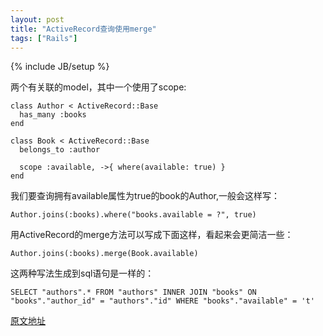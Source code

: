 ```yaml
---
layout: post
title: "ActiveRecord查询使用merge"
tags: ["Rails"]
---
```

{% include JB/setup %}

两个有关联的model，其中一个使用了scope:

	class Author < ActiveRecord::Base
	  has_many :books
	end

	class Book < ActiveRecord::Base
	  belongs_to :author

	  scope :available, ->{ where(available: true) }
	end

我们要查询拥有available属性为true的book的Author,一般会这样写：

	Author.joins(:books).where("books.available = ?", true)

用ActiveRecord的merge方法可以写成下面这样，看起来会更简洁一些：

	Author.joins(:books).merge(Book.available)

这两种写法生成到sql语句是一样的：

	SELECT "authors".* FROM "authors" INNER JOIN "books" ON "books"."author_id" = "authors"."id" WHERE "books"."available" = 't'

[原文地址](https://gorails.com/blog/activerecord-merge)
